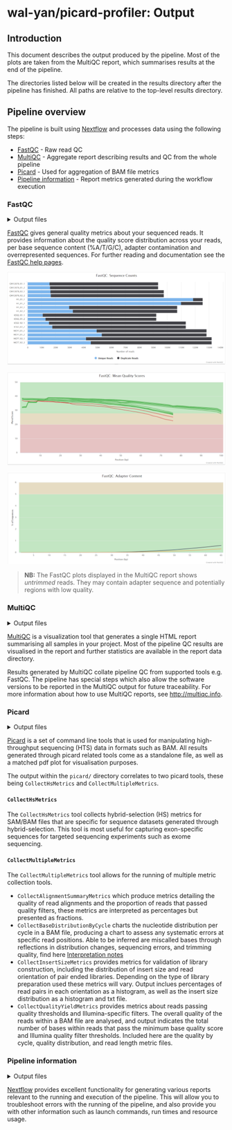 # wal-yan/picard-profiler: Output

## Introduction

This document describes the output produced by the pipeline. Most of the plots are taken from the MultiQC report, which summarises results at the end of the pipeline.

The directories listed below will be created in the results directory after the pipeline has finished. All paths are relative to the top-level results directory.

<!-- TODO nf-core: Write this documentation describing your workflow's output -->

## Pipeline overview

The pipeline is built using [Nextflow](https://www.nextflow.io/) and processes data using the following steps:

- [FastQC](#fastqc) - Raw read QC
- [MultiQC](#multiqc) - Aggregate report describing results and QC from the whole pipeline
- [Picard](/modules/nf-core/picard/) - Used for aggregation of BAM file metrics
- [Pipeline information](#pipeline-information) - Report metrics generated during the workflow execution

### FastQC

<details markdown="1">
<summary>Output files</summary>

- `fastqc/`
  - `*_fastqc.html`: FastQC report containing quality metrics.
  - `*_fastqc.zip`: Zip archive containing the FastQC report, tab-delimited data file and plot images.

</details>

[FastQC](http://www.bioinformatics.babraham.ac.uk/projects/fastqc/) gives general quality metrics about your sequenced reads. It provides information about the quality score distribution across your reads, per base sequence content (%A/T/G/C), adapter contamination and overrepresented sequences. For further reading and documentation see the [FastQC help pages](http://www.bioinformatics.babraham.ac.uk/projects/fastqc/Help/).

![MultiQC - FastQC sequence counts plot](images/mqc_fastqc_counts.png)

![MultiQC - FastQC mean quality scores plot](images/mqc_fastqc_quality.png)

![MultiQC - FastQC adapter content plot](images/mqc_fastqc_adapter.png)

> **NB:** The FastQC plots displayed in the MultiQC report shows _untrimmed_ reads. They may contain adapter sequence and potentially regions with low quality.

### MultiQC

<details markdown="1">
<summary>Output files</summary>

- `multiqc/`
  - `multiqc_report.html`: a standalone HTML file that can be viewed in your web browser.
  - `multiqc_data/`: directory containing parsed statistics from the different tools used in the pipeline.
  - `multiqc_plots/`: directory containing static images from the report in various formats.

</details>

[MultiQC](http://multiqc.info) is a visualization tool that generates a single HTML report summarising all samples in your project. Most of the pipeline QC results are visualised in the report and further statistics are available in the report data directory.

Results generated by MultiQC collate pipeline QC from supported tools e.g. FastQC. The pipeline has special steps which also allow the software versions to be reported in the MultiQC output for future traceability. For more information about how to use MultiQC reports, see <http://multiqc.info>.

### Picard

<details markdown="1">
<summary>Output files</summary>

- `picard/`
  - `*.CollectHsMetrics.coverage_metrics`: a standalone file that contains hybrid-selection metrics for BAM files.
  - `*.CollectMultipleMetrics.alignment_summary_metrics`: a standalone files containing alignment summary metrics from BAM files.
  - `*.CollectMultipleMetrics.base_distribution_by_cycle.pdf`: a standalone file exhibiting summary metrics of base distributions as a pdf plot.
  - `*.CollectMultipleMetrics.base_distribution_by_cycle_metrics`: a standalone file containing base distribution by cycles summary metrics from BAM files.
  - `*.CollectMultipleMetrics.insert_size_histogram.pdf`: a standalone file exhibiting summary metrics of insert sizes as a pdf plot.
  - `*.CollectMultipleMetrics.insert_size_metrics`: a standalone file containing metrics on insert sizes from BAM files.
  - `*. CollectMultipleMetrics.quality_by_cycle.pdf`: a standalone file exhibiting summary metrics of cycle quality as a pdf plot.
  - `*.CollectMultipleMetrics.quality_by_cycle_metrics`: a standalone file containing metrics on cycle quality from BAM files.
  - `*.CollectMultipleMetrics.quality_distribution.pdf`: a standalone file exhibiting summary metrics of the quality distribution as a pdf plot.
  - `*.CollectMultipleMetrics.quality_distribution_metrics`: a standalone file containing metrics on the quality distriburion of BAM files.
  - `*.CollectMultipleMetrics.read_length_histogram.pdf`: a standalone file exhibiting summary metrics of sample read lengths as a histogram.
  - `genome.dict`: a standalone file containing a sequence dictionary for a reference sequence.
  - `genome.fa`: The reference genome FASTA file used to generate the mapping alignment
  - `genome.fa.fai`: The FASTA index file for the reference genome.?

</details>

[Picard](https://broadinstitute.github.io/picard/) is a set of command line tools that is used for manipulating high-throughput sequencing (HTS) data in formats such as BAM. All results generated through picard related tools come as a standalone file, as well as a matched pdf plot for visualisation purposes.

The output within the `picard/` directory correlates to two picard tools, these being `CollectHsMetrics` and `CollectMultipleMetrics`. 

#### `CollectHsMetrics`

The `CollectHsMetrics` tool collects hybrid-selection (HS) metrics for SAM/BAM files that are specific for sequence datasets generated through hybrid-selection. This tool is most useful for capturing exon-specific sequences for targeted sequencing experiments such as exome sequencing. 

#### `CollectMultipleMetrics`

The `CollectMultipleMetrics` tool allows for the running of multiple metric collection tools. 

* `CollectAlignmentSummaryMetrics` which produce metrics detailing the quality of read alignments and the proportion of reads that passed quality filters, these metrics are interpreted as percentages but presented as fractions. 
* `CollectBaseDistributionByCycle` charts the nucleotide distribution per cycle in a BAM file, producing a chart to assess any systematic errors at specific read positions. Able to be inferred are miscalled bases through reflections in distribution changes, sequencing errors, and trimming quality, find here [Interpretation notes](https://broadinstitute.github.io/picard/command-line-overview.html#CollectBaseDistributionByCycle)
* `CollectInsertSizeMetrics` provides metrics for validation of library construction, including the distribution of insert size and read orientation of pair ended libraries. Depending on the type of library preparation used these metrics will vary. Output inclues percentages of read pairs in each orientation as a histogram, as well as the insert size distribution as a histogram and txt file.
* `CollectQualityYieldMetrics` provides metrics about reads passing quality thresholds and Illumina-specific filters. The overall quality of the reads within a BAM file are analysed, and output indicates the total number of bases within reads that pass the minimum base quality score and Illumina quality filter thresholds. Included here are the quality by cycle, quality distribution, and read length metric files.

### Pipeline information

<details markdown="1">
<summary>Output files</summary>

- `pipeline_info/`
  - Reports generated by Nextflow: `execution_report.html`, `execution_timeline.html`, `execution_trace.txt` and `pipeline_dag.dot`/`pipeline_dag.svg`.
  - Reports generated by the pipeline: `pipeline_report.html`, `pipeline_report.txt` and `software_versions.yml`. The `pipeline_report*` files will only be present if the `--email` / `--email_on_fail` parameter's are used when running the pipeline.
  - Reformatted samplesheet files used as input to the pipeline: `samplesheet.valid.csv`.

</details>

[Nextflow](https://www.nextflow.io/docs/latest/tracing.html) provides excellent functionality for generating various reports relevant to the running and execution of the pipeline. This will allow you to troubleshoot errors with the running of the pipeline, and also provide you with other information such as launch commands, run times and resource usage.
